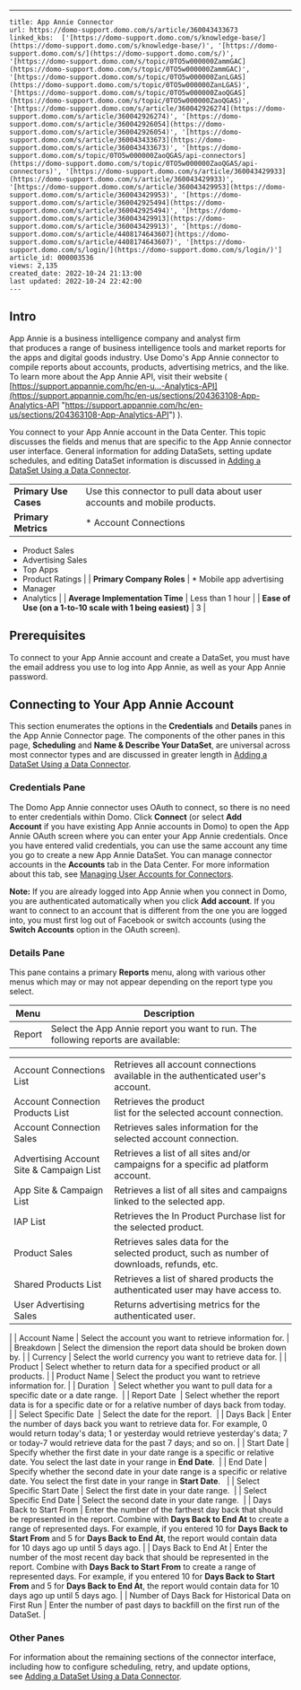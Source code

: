 ---
    title: App Annie Connector
    url: https://domo-support.domo.com/s/article/360043433673
    linked_kbs:  ['[https://domo-support.domo.com/s/knowledge-base/](https://domo-support.domo.com/s/knowledge-base/)', '[https://domo-support.domo.com/s/](https://domo-support.domo.com/s/)', '[https://domo-support.domo.com/s/topic/0TO5w000000ZammGAC](https://domo-support.domo.com/s/topic/0TO5w000000ZammGAC)', '[https://domo-support.domo.com/s/topic/0TO5w000000ZanLGAS](https://domo-support.domo.com/s/topic/0TO5w000000ZanLGAS)', '[https://domo-support.domo.com/s/topic/0TO5w000000ZaoQGAS](https://domo-support.domo.com/s/topic/0TO5w000000ZaoQGAS)', '[https://domo-support.domo.com/s/article/360042926274](https://domo-support.domo.com/s/article/360042926274)', '[https://domo-support.domo.com/s/article/360042926054](https://domo-support.domo.com/s/article/360042926054)', '[https://domo-support.domo.com/s/article/360043433673](https://domo-support.domo.com/s/article/360043433673)', '[https://domo-support.domo.com/s/topic/0TO5w000000ZaoQGAS/api-connectors](https://domo-support.domo.com/s/topic/0TO5w000000ZaoQGAS/api-connectors)', '[https://domo-support.domo.com/s/article/360043429933](https://domo-support.domo.com/s/article/360043429933)', '[https://domo-support.domo.com/s/article/360043429953](https://domo-support.domo.com/s/article/360043429953)', '[https://domo-support.domo.com/s/article/360042925494](https://domo-support.domo.com/s/article/360042925494)', '[https://domo-support.domo.com/s/article/360043429913](https://domo-support.domo.com/s/article/360043429913)', '[https://domo-support.domo.com/s/article/4408174643607](https://domo-support.domo.com/s/article/4408174643607)', '[https://domo-support.domo.com/s/login/](https://domo-support.domo.com/s/login/)']
    article_id: 000003536
    views: 2,135
    created_date: 2022-10-24 21:13:00
    last updated: 2022-10-24 22:42:00
    ---



Intro
-----


App Annie is a business intelligence company and analyst firm that produces a range of business intelligence tools and market reports for the apps and digital goods industry. Use Domo's App Annie connector to compile reports about accounts, products, advertising metrics, and the like. To learn more about the App Annie API, visit their website ( [https://support.appannie.com/hc/en-u...-Analytics-API](https://support.appannie.com/hc/en-us/sections/204363108-App-Analytics-API "https://support.appannie.com/hc/en-us/sections/204363108-App-Analytics-API") ).


You connect to your App Annie account in the Data Center. This topic discusses the fields and menus that are specific to the App Annie connector user interface. General information for adding DataSets, setting update schedules, and editing DataSet information is discussed in [Adding a DataSet Using a Data Connector](/s/article/360042926274 "Adding a DataSet Using a Data Connector").




|  |  |
| --- | --- |
| **Primary Use Cases** | Use this connector to pull data about user accounts and mobile products. |
| **Primary Metrics** | * Account Connections
* Product Sales
* Advertising Sales
* Top Apps
* Product Ratings
 |
| **Primary Company Roles** | * Mobile app advertising
* Manager
* Analytics
 |
| **Average Implementation Time** | Less than 1 hour |
| **Ease of Use (on a 1-to-10 scale with 1 being easiest)** | 3 |


Prerequisites
-------------


To connect to your App Annie account and create a DataSet, you must have the email address you use to log into App Annie, as well as your App Annie password.


Connecting to Your App Annie Account
------------------------------------


This section enumerates the options in the **Credentials** and **Details** panes in the App Annie Connector page. The components of the other panes in this page, **Scheduling** and **Name & Describe Your DataSet**, are universal across most connector types and are discussed in greater length in [Adding a DataSet Using a Data Connector](/s/article/360042926274 "Adding a DataSet Using a Data Connector").


### Credentials Pane


The Domo App Annie connector uses OAuth to connect, so there is no need to enter credentials within Domo. Click **Connect** (or select **Add Account** if you have existing App Annie accounts in Domo) to open the App Annie OAuth screen where you can enter your App Annie credentials. Once you have entered valid credentials, you can use the same account any time you go to create a new App Annie DataSet. You can manage connector accounts in the **Accounts** tab in the Data Center. For more information about this tab, see [Managing User Accounts for Connectors](/s/article/360042926054 "Managing User Accounts for Connectors").




 


**Note:** If you are already logged into App Annie when you connect in Domo, you are authenticated automatically when you click **Add account**. If you want to connect to an account that is different from the one you are logged into, you must first log out of Facebook or switch accounts (using the **Switch Accounts** option in the OAuth screen).



### Details Pane


This pane contains a primary **Reports** menu, along with various other menus which may or may not appear depending on the report type you select.




| Menu | Description |
| --- | --- |
| Report | Select the App Annie report you want to run. The following reports are available:

|  |  |
| --- | --- |
| Account Connections List | Retrieves all account connections available in the authenticated user's account. |
| Account Connection Products List | Retrieves the product list for the selected account connection. |
| Account Connection Sales | Retrieves sales information for the selected account connection. |
| Advertising Account Site & Campaign List | Retrieves a list of all sites and/or campaigns for a specific ad platform account. |
| App Site & Campaign List | Retrieves a list of all sites and campaigns linked to the selected app. |
| IAP List | Retrieves the In Product Purchase list for the selected product. |
| Product Sales | Retrieves sales data for the selected product, such as number of downloads, refunds, etc. |
| Shared Products List | Retrieves a list of shared products the authenticated user may have access to. |
| User Advertising Sales | Returns advertising metrics for the authenticated user. |

 |
| Account Name | Select the account you want to retrieve information for. |
| Breakdown | Select the dimension the report data should be broken down by. |
| Currency | Select the world currency you want to retrieve data for. |
| Product | Select whether to return data for a specified product or all products. |
| Product Name | Select the product you want to retrieve information for. |
| Duration  | Select whether you want to pull data for a specific date or a date range.  |
| Report Date  | Select whether the report data is for a specific date or for a relative number of days back from today.  |
| Select Specific Date  | Select the date for the report.  |
| Days Back | Enter the number of days back you want to retrieve data for. For example, 0 would return today's data; 1 or yesterday would retrieve yesterday's data; 7 or today-7 would retrieve data for the past 7 days; and so on. |
| Start Date | Specify whether the first date in your date range is a specific or relative date. You select the last date in your range in **End Date**.  |
| End Date | Specify whether the second date in your date range is a specific or relative date. You select the first date in your range in **Start Date**.   |
| Select Specific Start Date | Select the first date in your date range.  |
| Select Specific End Date | Select the second date in your date range.  |
| Days Back to Start From | Enter the number of the farthest day back that should be represented in the report. Combine with **Days Back to End At** to create a range of represented days.
For example, if you entered 10 for **Days Back to Start From** and 5 for **Days Back to End At**, the report would contain data for 10 days ago up until 5 days ago. |
| Days Back to End At | Enter the number of the most recent day back that should be represented in the report. Combine with **Days Back to Start From** to create a range of represented days.
For example, if you entered 10 for **Days Back to Start From** and 5 for **Days Back to End At**, the report would contain data for 10 days ago up until 5 days ago. |
| Number of Days Back for Historical Data on First Run | Enter the number of past days to backfill on the first run of the DataSet. |


### Other Panes


For information about the remaining sections of the connector interface, including how to configure scheduling, retry, and update options, see [Adding a DataSet Using a Data Connector](/s/article/360042926274 "Adding a DataSet Using a Data Connector").

